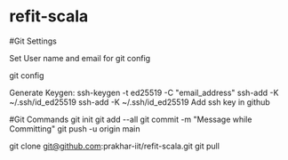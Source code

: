 # refit-scala

#Git Settings <br/>

Set User name and email for git config

git config 

Generate Keygen: ssh-keygen -t ed25519 -C "email_address"
ssh-add -K ~/.ssh/id_ed25519
ssh-add -K ~/.ssh/id_ed25519
Add ssh key in github

#Git Commands
git init
git add --all
git commit -m "Message while Committing"
git push -u origin main

git clone git@github.com:prakhar-iit/refit-scala.git
git pull

